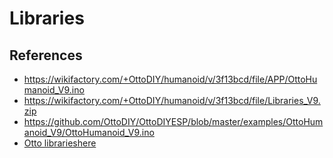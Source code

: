 # Libraries


## References
* https://wikifactory.com/+OttoDIY/humanoid/v/3f13bcd/file/APP/OttoHumanoid_V9.ino
* https://wikifactory.com/+OttoDIY/humanoid/v/3f13bcd/file/Libraries_V9.zip
* https://github.com/OttoDIY/OttoDIYESP/blob/master/examples/OttoHumanoid_V9/OttoHumanoid_V9.ino
* [Otto librarieshere](https://wikifactory.com/+OttoDIY/otto-diy/file/OttoDIYLibV9.zip) 
